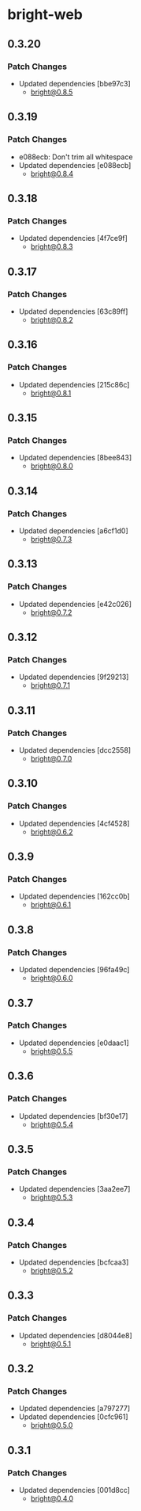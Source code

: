 # bright-web

## 0.3.20

### Patch Changes

- Updated dependencies [bbe97c3]
  - bright@0.8.5

## 0.3.19

### Patch Changes

- e088ecb: Don't trim all whitespace
- Updated dependencies [e088ecb]
  - bright@0.8.4

## 0.3.18

### Patch Changes

- Updated dependencies [4f7ce9f]
  - bright@0.8.3

## 0.3.17

### Patch Changes

- Updated dependencies [63c89ff]
  - bright@0.8.2

## 0.3.16

### Patch Changes

- Updated dependencies [215c86c]
  - bright@0.8.1

## 0.3.15

### Patch Changes

- Updated dependencies [8bee843]
  - bright@0.8.0

## 0.3.14

### Patch Changes

- Updated dependencies [a6cf1d0]
  - bright@0.7.3

## 0.3.13

### Patch Changes

- Updated dependencies [e42c026]
  - bright@0.7.2

## 0.3.12

### Patch Changes

- Updated dependencies [9f29213]
  - bright@0.7.1

## 0.3.11

### Patch Changes

- Updated dependencies [dcc2558]
  - bright@0.7.0

## 0.3.10

### Patch Changes

- Updated dependencies [4cf4528]
  - bright@0.6.2

## 0.3.9

### Patch Changes

- Updated dependencies [162cc0b]
  - bright@0.6.1

## 0.3.8

### Patch Changes

- Updated dependencies [96fa49c]
  - bright@0.6.0

## 0.3.7

### Patch Changes

- Updated dependencies [e0daac1]
  - bright@0.5.5

## 0.3.6

### Patch Changes

- Updated dependencies [bf30e17]
  - bright@0.5.4

## 0.3.5

### Patch Changes

- Updated dependencies [3aa2ee7]
  - bright@0.5.3

## 0.3.4

### Patch Changes

- Updated dependencies [bcfcaa3]
  - bright@0.5.2

## 0.3.3

### Patch Changes

- Updated dependencies [d8044e8]
  - bright@0.5.1

## 0.3.2

### Patch Changes

- Updated dependencies [a797277]
- Updated dependencies [0cfc961]
  - bright@0.5.0

## 0.3.1

### Patch Changes

- Updated dependencies [001d8cc]
  - bright@0.4.0
